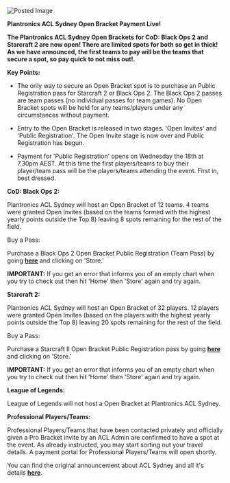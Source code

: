 ![Posted Image](http://i.imgur.com/DZXUgoZ.png?1)








**Plantronics ACL Sydney Open Bracket Payment Live!**









**The Plantronics ACL Sydney Open Brackets for CoD: Black Ops 2 and Starcraft 2 are now open! There are limited spots for both so get in thick! As we have announced, the first teams to pay will be the teams that secure a spot, so pay quick to not miss out!.**





**Key Points:**





 - The only way to secure an Open Bracket spot is to purchase an Public Registration pass for Starcraft 2 or Black Ops 2. The Black Ops 2 passes are team passes (no individual passes for team games). No Open Bracket spots will be held for any teams/players under any circumstances without payment.


 - Entry to the Open Bracket is released in two stages. 'Open Invites' and 'Public Registration'. The Open Invite stage is now over and Public Registration has begun.


 - Payment for 'Public Registration' opens on Wednesday the 18th at 7.30pm AEST. At this time the first players/teams to buy their player/team pass will be the players/teams attending the event. First in, best dressed.






**CoD: Black Ops 2:**




Plantronics ACL Sydney will host an Open Bracket of 12 teams. 4 teams were granted Open Invites (based on the teams formed with the highest yearly points outside the Top 8) leaving 8 spots remaining for the rest of the field. 






Buy a Pass:




Purchase a Black Ops 2 Open Bracket Public Registration (Team Pass) by going 
**[here](http://sydney2013.aclpro.com.au/)** and clicking on 'Store.'






**IMPORTANT:**
 If you get an error that informs you of an empty chart when you try to check out then hit 'Home' then 'Store' again and try again.





**Starcraft 2:**




Plantronics ACL Sydney will host an Open Bracket of 32 players. 12 players were granted Open Invites (based on the players with the highest yearly points outside the Top 8) leaving 20 spots remaining for the rest of the field. 






Buy a Pass:




Purchase a Starcraft II Open Bracket Public Registration pass  by going 
**[here](http://sydney2013.aclpro.com.au/)** and clicking on 'Store.'






**IMPORTANT:**
 If you get an error that informs you of an empty chart when you try to check out then hit 'Home' then 'Store' again and try again.





**League of Legends:**





League of Legends will not host a Open Bracket at Plantronics ACL Sydney.






**Professional Players/Teams:**




Professional Players/Teams that have been contacted privately and officially given a Pro Bracket invite by an ACL Admin are confirmed to have a spot at the event. As already instructed, you may start sorting out your travel details. A payment portal for Professional Players/Teams will open shortly.





 You can find the original announcement about ACL Sydney and all it's details 
**[here](http://forums.aclpro.com.au/t/plantronics-acl-sydney/5678)**.
